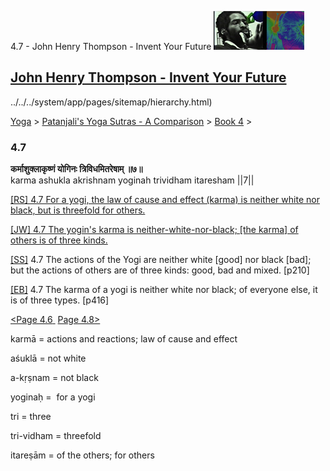 4.7 - John Henry Thompson - Invent Your Future [![John Henry Thompson - Invent Your Future](../../../_/rsrc/1329567069254/config/customLogo.gif-revision=6.png)](../../../index.html)

[John Henry Thompson - Invent Your Future](../../../index.html)
---------------------------------------------------------------

../../../system/app/pages/sitemap/hierarchy.html)
    

[Yoga](../../../yoga.html)‎ > ‎[Patanjali's Yoga Sutras - A Comparison](../../patanjani.html)‎ > ‎[Book 4](../book-4.html)‎ > ‎

### 4.7

**कर्माशुक्लाकृष्णं योगिनः त्रिविधमितरेषाम् ॥७॥**  
karma ashukla akrishnam yoginah trividham itaresham ||7||  
  
  
[\[RS\] 4.7 For a yogi, the law of cause and effect (karma) is neither white nor black, but is threefold for others.](http://www.ashtangayoga.info/source-texts/yoga-sutra-patanjali/chapter-4/item/karma-ashukla-akrishnam-yoginah-trividham/)  
  
[\[JW\] 4.7 The yogin's karma is neither-white-nor-black; \[the karma\] of others is of three kinds.](http://books.google.com/books?id=YzFImjtOxUwC&pg=PA305&ci=55%2C509%2C774%2C48&source=bookclip)  
  
[\[SS\]](http://www.amazon.com/Yoga-Sutras-Patanjali-Commentary-Satchidananda/dp/0932040381) 4.7 The actions of the Yogi are neither white \[good\] nor black \[bad\]; but the actions of others are of three kinds: good, bad and mixed. \[p210\]  
  
[\[EB\]](http://www.amazon.com/Yoga-Sutras-Patanjali-Translation-Commentary/dp/0865477361/ref=sr_1_1?ie=UTF8&s=books&qid=1250508322&sr=1-1) 4.7 The karma of a yogi is neither white nor black; of everyone else, it is of three types. \[p416\]  
  
  
[<Page 4.6](46.html)[ ](45.html) [Page 4.8>](48.html)  

karmā = actions and reactions; law of cause and effect  
  
aśuklā = not white  
  
a-kṛṣnam = not black  
  
yoginaḥ =  for a yogi  
  
tri = three  
  
tri-vidham = threefold  
  
itareṣām = of the others; for others  

